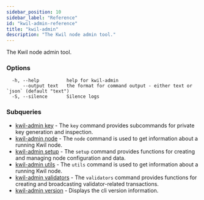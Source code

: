 ```yaml
---
sidebar_position: 10
sidebar_label: "Reference"
id: "kwil-admin-reference"
title: "kwil-admin"
description: "The Kwil node admin tool."
---
```


The Kwil node admin tool.

### Options

```
  -h, --help          help for kwil-admin
      --output text   the format for command output - either text or `json` (default "text")
  -S, --silence       Silence logs
```

### Subqueries

* [kwil-admin key](./key)	 - The `key` command provides subcommands for private key generation and inspection.
* [kwil-admin node](./node)	 - The `node` command is used to get information about a running Kwil node.
* [kwil-admin setup](./setup)	 - The `setup` command provides functions for creating and managing node configuration and data.
* [kwil-admin utils](./utils)	 - The `utils` command is used to get information about a running Kwil node.
* [kwil-admin validators](./validators)	 - The `validators` command provides functions for creating and broadcasting validator-related transactions.
* [kwil-admin version](./version)	 - Displays the cli version information.

